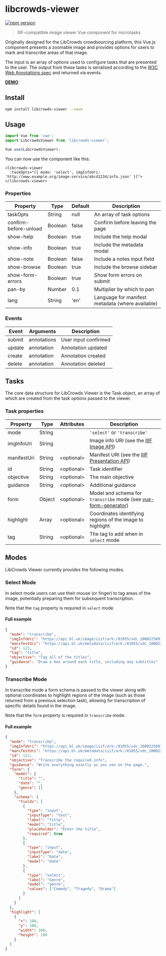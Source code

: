 # libcrowds-viewer

[![npm version](https://badge.fury.io/js/libcrowds-viewer.svg)](https://badge.fury.io/js/libcrowds-viewer)

> IIIF-compatible image viewer Vue component for microtasks

Originally designed for the LibCrowds crowdsourcing platform, this Vue.js
component presents a zoomable image and provides options for users to mark
and transcribe areas of that image.

The input is an array of options used to configure tasks that are presented to
the user. The output from these tasks is serialised according to the
[W3C Web Annotations spec](https://www.w3.org/annotation/) and returned via
events.

[**DEMO**](https://libcrowds.github.io/libcrowds-viewer/)

## Install

```bash
npm install libcrowds-viewer --save
```

## Usage

```js
import Vue from 'vue';
import LibcrowdsViewer from 'libcrowds-viewer';

Vue.use(LibcrowdsViewer);
```

You can now use the component like this:

```vue
<libcrowds-viewer
  :taskOpts="[{ mode: 'select', imgInfoUri: 'http://www.example.org/image-service/abcd1234/info.json' }]">
</libcrowds-viewer>
```

### Properties

| Property                | Type          | Default              | Description                                      |
|-------------------------|---------------|----------------------|--------------------------------------------------|
| taskOpts                | String        | null                 | An array of task options                         |
| confirm-before-unload   | Boolean       | false                | Confirm before leaving the page                  |
| show-help               | Boolean       | true                 | Include the help modal                           |
| show-info               | Boolean       | true                 | Include the metadata modal                       |
| show-note               | Boolean       | false                | Include a notes input field                      |
| show-browse             | Boolean       | true                 | Include the browse sidebar                       |
| show-form-errors        | Boolean       | true                 | Show form errors on submit                       |
| pan-by                  | Number        | 0.1                  | Multiplier by which to pan                       |
| lang                    | String        | 'en'                 | Language for manifest metadata (where available) |

### Events

| Event         | Arguments     | Description          |
|---------------|---------------|----------------------|
| submit        | annotations   | User input confirmed |
| update        | annotation    | Annotation updated   |
| create        | annotation    | Annotation created   |
| delete        | annotation    | Annotation deleted   |

## Tasks

The core data structure for LibCrowds Viewer is the Task object, an array of
which are created from the task options passed to the viewer.

### Task properties

| Property                | Type   | Attributes  | Description                                                                                                    |
|-------------------------|--------|-------------|----------------------------------------------------------------------------------------------------------------|
| mode                    | String |             | `'select'` or `'transcribe'`                                                                                   |
| imgInfoUri              | String |             | Image info URI (see the [IIIF Image API](http://iiif.io/api/image/2.1/#image-information-request-uri-syntax/)) |
| manifestUri             | String | \<optional> | Manifest URI (see the [IIIF Presentation API](http://iiif.io/api/presentation/2.1/#resource-structure))        |
| id                      | String | \<optional> | Task identifier                                                                                                |
| objective               | String | \<optional> | The main objective                                                                                             |
| guidance                | String | \<optional> | Additional guidance                                                                                            |
| form                    | Object | \<optional> | Model and schema for `transcribe` mode (see [vue-form-generator](https://github.com/icebob/vue-form-generator))|
| highlight               | Array  | \<optional> | Coordinates identifying regions of the image to highlight                                                      |
| tag                     | String | \<optional> | The tag to add when in `select` mode                                                                           |

## Modes

LibCrowds Viewer currently provides the following modes.

### Select Mode

In select mode users can use their mouse (or finger) to tag areas of the image,
potentially preparing them for subsequent transcription.

Note that the `tag` property is required in `select` mode.

#### Full example

```json
{
  "mode": "transcribe",
  "imgInfoUri": "https://api.bl.uk/image/iiif/ark:/81055/vdc_100022589157.0x000005/info.json",
  "manifestUri": "https://api.bl.uk/metadata/iiif/ark:/81055/vdc_100022589158.0x000002/manifest.json",
  "id": 123,
  "tag": "title",
  "objective": "Tag all of the titles",
  "guidance": "Draw a box around each title, including any subtitles"
}
```

### Transcribe Mode

In transcribe mode a form schema is passed to the viewer along with optional
coordinates to highlight regions of the image (such as those returned from a
previous selection task), allowing for transcription of specific details found
in the image.

Note that the `form` property is required in `transcribe` mode.

#### Full example

```json
{
  "mode": "transcribe",
  "imgInfoUri": "https://api.bl.uk/image/iiif/ark:/81055/vdc_100022589157.0x000005/info.json",
  "manifestUri": "https://api.bl.uk/metadata/iiif/ark:/81055/vdc_100022589158.0x000002/manifest.json",
  "id": 123,
  "objective": "Transcribe the required info",
  "guidance": "Write everything exactly as you see on the page.",
  "form": {
    "model": {
      "title": "",
      "date": "",
      "genre": []
    },
    "schema": {
      "fields": [
        {
          "type": "input",
          "inputType": "text",
          "label": "Title",
          "model": "title",
          "placeholder": "Enter the title",
          "required": true
        },
        {
          "type": "input",
          "inputType": "date",
          "label": "Date",
          "model": "date"
        },
        {
          "type": "select",
          "label": "Genre",
          "model": "genre",
          "values": ["Comedy", "Tragedy", "Drama"]
        }
      ]
    }
  },
  "highlight": [
    {
      "x": 100,
      "y": 100,
      "width": 100,
      "height": 100
    }
  ]
}
```
